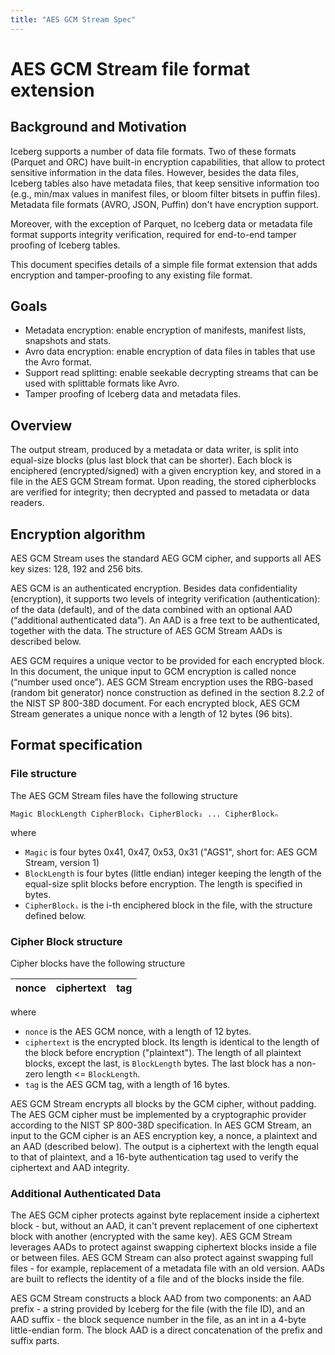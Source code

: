 ```yaml
---
title: "AES GCM Stream Spec"
---
```

<!--
 - Licensed to the Apache Software Foundation (ASF) under one or more
 - contributor license agreements.  See the NOTICE file distributed with
 - this work for additional information regarding copyright ownership.
 - The ASF licenses this file to You under the Apache License, Version 2.0
 - (the "License"); you may not use this file except in compliance with
 - the License.  You may obtain a copy of the License at
 -
 -   http://www.apache.org/licenses/LICENSE-2.0
 -
 - Unless required by applicable law or agreed to in writing, software
 - distributed under the License is distributed on an "AS IS" BASIS,
 - WITHOUT WARRANTIES OR CONDITIONS OF ANY KIND, either express or implied.
 - See the License for the specific language governing permissions and
 - limitations under the License.
 -->

# AES GCM Stream file format extension

## Background and Motivation

Iceberg supports a number of data file formats. Two of these formats (Parquet and ORC) have built-in encryption capabilities, that allow to protect sensitive information in the data files. However, besides the data files, Iceberg tables also have metadata files, that keep sensitive information too (e.g., min/max values in manifest files, or bloom filter bitsets in puffin files). Metadata file formats (AVRO, JSON, Puffin) don't have encryption support.

Moreover, with the exception of Parquet, no Iceberg data or metadata file format supports integrity verification, required for end-to-end tamper proofing of Iceberg tables.

This document specifies details of a simple file format extension that adds encryption and tamper-proofing to any existing file format.

## Goals

* Metadata encryption: enable encryption of manifests, manifest lists, snapshots and stats.
* Avro data encryption: enable encryption of data files in tables that use the Avro format.
* Support read splitting: enable seekable decrypting streams that can be used with splittable formats like Avro.
* Tamper proofing of Iceberg data and metadata files.

## Overview

The output stream, produced by a metadata or data writer, is split into equal-size blocks (plus last block that can be shorter). Each block is enciphered (encrypted/signed) with a given encryption key, and stored in a file in the AES GCM Stream format. Upon reading, the stored cipherblocks are verified for integrity; then decrypted and passed to metadata or data readers.

## Encryption algorithm

AES GCM Stream uses the standard AEG GCM cipher, and supports all AES key sizes: 128, 192 and 256 bits.

AES GCM is an authenticated encryption. Besides data confidentiality (encryption), it supports two levels of integrity verification (authentication): of the data (default), and of the data combined with an optional AAD (“additional authenticated data”). An AAD is a free text to be authenticated, together with the data. The structure of AES GCM Stream AADs is described below.

AES GCM requires a unique vector to be provided for each encrypted block. In this document, the unique input to GCM encryption is called nonce (“number used once”). AES GCM Stream encryption uses the RBG-based (random bit generator) nonce construction as defined in the section 8.2.2 of the NIST SP 800-38D document. For each encrypted block, AES GCM Stream generates a unique nonce with a length of 12 bytes (96 bits).

## Format specification

### File structure

The AES GCM Stream files have the following structure

```
Magic BlockLength CipherBlock₁ CipherBlock₂ ... CipherBlockₙ
```

where

- `Magic` is four bytes 0x41, 0x47, 0x53, 0x31 ("AGS1", short for: AES GCM Stream, version 1)
- `BlockLength` is four bytes (little endian) integer keeping the length of the equal-size split blocks before encryption. The length is specified in bytes.
- `CipherBlockᵢ` is the i-th enciphered block in the file, with the structure defined below.

### Cipher Block structure

Cipher blocks have the following structure

| nonce | ciphertext | tag |
|-------|------------|-----|

where

- `nonce` is the AES GCM nonce, with a length of 12 bytes.
- `ciphertext` is the encrypted block. Its length is identical to the length of the block before encryption ("plaintext"). The length of all plaintext blocks, except the last, is `BlockLength` bytes. The last block has a non-zero length <= `BlockLength`.
- `tag` is the AES GCM tag, with a length of 16 bytes.

AES GCM Stream encrypts all blocks by the GCM cipher, without padding. The AES GCM cipher must be implemented by a cryptographic provider according to the NIST SP 800-38D specification. In AES GCM Stream, an input to the GCM cipher is an AES encryption key, a nonce, a plaintext and an AAD (described below). The output is a ciphertext with the length equal to that of plaintext, and a 16-byte authentication tag used to verify the ciphertext and AAD integrity.

### Additional Authenticated Data

The AES GCM cipher protects against byte replacement inside a ciphertext block - but, without an AAD, it can't prevent replacement of one ciphertext block with another (encrypted with the same key). AES GCM Stream leverages AADs to protect against swapping ciphertext blocks inside a file or between files. AES GCM Stream can also protect against swapping full files - for example, replacement of a metadata file with an old version. AADs are built to reflects the identity of a file and of the blocks inside the file.

AES GCM Stream constructs a block AAD from two components: an AAD prefix - a string provided by Iceberg for the file (with the file ID), and an AAD suffix - the block sequence number in the file, as an int in a 4-byte little-endian form. The block AAD is a direct concatenation of the prefix and suffix parts.
